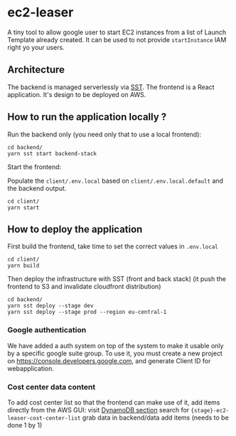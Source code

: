 # ec2-leaser

A tiny tool to allow google user to start EC2 instances from a list of Launch Template already created. It can be used to not provide `startInstance` IAM right yo your users.

## Architecture

The backend is managed serverlessly via [SST](https://docs.serverless-stack.com/).
The frontend is a React application. It's design to be deployed on AWS.

## How to run the application locally ?

Run the backend only (you need only that to use a local frontend):

```
cd backend/
yarn sst start backend-stack
```

Start the frontend:

Populate the `client/.env.local` based on `client/.env.local.default` and the backend output.

```
cd client/
yarn start
```

## How to deploy the application

First build the frontend, take time to set the correct values in `.env.local`

```
cd client/
yarn build
```

Then deploy the infrastructure with SST (front and back stack)
(it push the frontend to S3 and invalidate cloudfront distribution)

```
cd backend/
yarn sst deploy --stage dev
yarn sst deploy --stage prod --region eu-central-1
```

### Google authentication

We have added a auth system on top of the system to make it usable only by a specific google suite group. To use it, you must create a new project on https://console.developers.google.com, and generate Client ID for webapplication.

### Cost center data content

To add cost center list so that the frontend can make use of it, add items directly from the AWS GUI:
visit [DynamoDB section](https://console.aws.amazon.com/dynamodbv2/home)
search for `{stage}-ec2-leaser-cost-center-list`
grab data in backend/data
add items (needs to be done 1 by 1)
